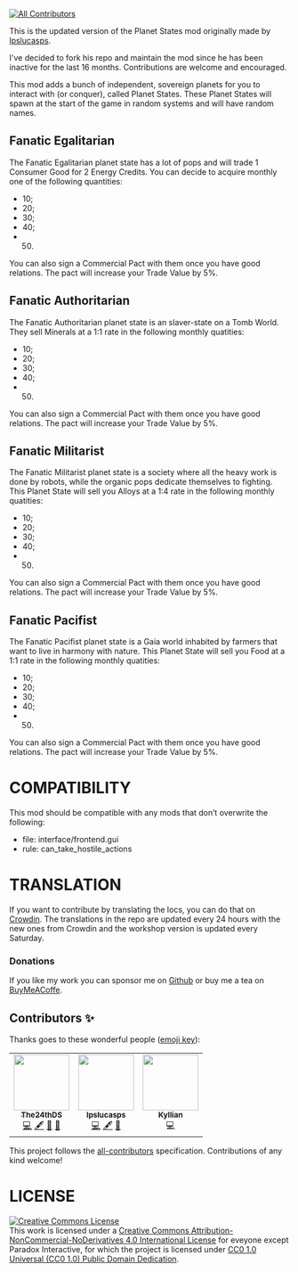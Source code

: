 <!-- ALL-CONTRIBUTORS-BADGE:START - Do not remove or modify this section -->

[![All Contributors](https://img.shields.io/badge/all_contributors-3-dark.svg?style=tound-square)](#contributors-)

<!-- ALL-CONTRIBUTORS-BADGE:END -->

This is the updated version of the Planet States mod originally made by [lpslucasps](https://github.com/lpslucasps).

I've decided to fork his repo and maintain the mod since he has been inactive for the last 16 months.
Contributions are welcome and encouraged.

This mod adds a bunch of independent, sovereign planets for you to interact with (or conquer), called Planet States.
These Planet States will spawn at the start of the game in random systems and will have random names.

## Fanatic Egalitarian

The Fanatic Egalitarian planet state has a lot of pops and will trade 1 Consumer Good for 2 Energy Credits.
You can decide to acquire monthly one of the following quantities:
  - 10;
  - 20;
  - 30;
  - 40;
  - 50.
You can also sign a Commercial Pact with them once you have good relations. The pact will increase your Trade Value by 5%.

## Fanatic Authoritarian

The Fanatic Authoritarian planet state is an slaver-state on a Tomb World.
They sell Minerals at a 1:1 rate in the following monthly quatities:
  - 10;
  - 20;
  - 30;
  - 40;
  - 50.
You can also sign a Commercial Pact with them once you have good relations. The pact will increase your Trade Value by 5%.

## Fanatic Militarist

The Fanatic Militarist planet state is a society where all the heavy work is done by robots, while the organic pops dedicate themselves to fighting.
This Planet State will sell you Alloys at a 1:4 rate in the following monthly quatities:
  - 10;
  - 20;
  - 30;
  - 40;
  - 50.
You can also sign a Commercial Pact with them once you have good relations. The pact will increase your Trade Value by 5%.

## Fanatic Pacifist

The Fanatic Pacifist planet state is a Gaia world inhabited by farmers that want to live in harmony with nature.
This Planet State will sell you Food at a 1:1 rate in the following monthly quatities:
  - 10;
  - 20;
  - 30;
  - 40;
  - 50.
You can also sign a Commercial Pact with them once you have good relations. The pact will increase your Trade Value by 5%.

# COMPATIBILITY

This mod should be compatible with any mods that don’t overwrite the following:
  - file: interface/frontend.gui
  - rule: can_take_hostile_actions

# TRANSLATION

If you want to contribute by translating the locs, you can do that on [Crowdin](https://crowdin.com/project/planet-states). The translations in the repo are updated every 24 hours with the new ones from Crowdin and the workshop version is updated every Saturday.

### Donations

If you like my work you can sponsor me on [Github](https://github.com/sponsors/The24thDS) or buy me a tea on [BuyMeACoffe](https://www.buymeacoffee.com/the24thds).

## Contributors ✨

Thanks goes to these wonderful people ([emoji key](https://allcontributors.org/docs/en/emoji-key)):

<!-- ALL-CONTRIBUTORS-LIST:START - Do not remove or modify this section -->
<!-- prettier-ignore-start -->
<!-- markdownlint-disable -->
<table>
  <tr>
    <td align="center"><a href="https://david-sima.dev"><img src="https://avatars.githubusercontent.com/u/26633429?v=4?s=100" width="100px;" alt=""/><br /><sub><b>The24thDS</b></sub></a><br /><a href="https://github.com/The24thDS/new_enclaves/commits?author=The24thDS" title="Code">💻</a> <a href="#content-The24thDS" title="Content">🖋</a> <a href="#ideas-The24thDS" title="Ideas, Planning, & Feedback">🤔</a> <a href="#maintenance-The24thDS" title="Maintenance">🚧</a></td>
    <td align="center"><a href="https://github.com/lpslucasps"><img src="https://avatars.githubusercontent.com/u/1896763?v=4?s=100" width="100px;" alt=""/><br /><sub><b>lpslucasps</b></sub></a><br /><a href="https://github.com/The24thDS/new_enclaves/commits?author=lpslucasps" title="Code">💻</a> <a href="#content-lpslucasps" title="Content">🖋</a> <a href="#ideas-lpslucasps" title="Ideas, Planning, & Feedback">🤔</a></td>
    <td align="center"><a href="https://steamcommunity.com/id/Kyllianpt"><img src="https://cdn.akamai.steamstatic.com/steamcommunity/public/images/avatars/fe/fef49e7fa7e1997310d705b2a6158ff8dc1cdfeb_full.jpg" width="100px;" alt=""/><br /><sub><b>Kyllian</b></sub></a><br /><a title="Code">💻</a></td>
  </tr>
</table>

<!-- markdownlint-restore -->
<!-- prettier-ignore-end -->

<!-- ALL-CONTRIBUTORS-LIST:END -->

This project follows the [all-contributors](https://github.com/all-contributors/all-contributors) specification. Contributions of any kind welcome!

# LICENSE
<a rel="license" href="http://creativecommons.org/licenses/by-nc-nd/4.0/"><img alt="Creative Commons License" style="border-width:0" src="https://i.creativecommons.org/l/by-nc-nd/4.0/88x31.png" /></a><br />This work is licensed under a <a rel="license" href="http://creativecommons.org/licenses/by-nc-nd/4.0/">Creative Commons Attribution-NonCommercial-NoDerivatives 4.0 International License</a> for eveyone except Paradox Interactive, for which the project is licensed under [CC0 1.0 Universal (CC0 1.0)
Public Domain Dedication](https://creativecommons.org/publicdomain/zero/1.0/).

